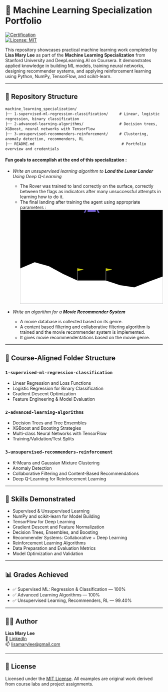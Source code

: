 # 🧠 Machine Learning Specialization Portfolio

[![Certification](https://img.shields.io/badge/Stanford-%20DeepLearning.AI_ML_Specialization-blue)](https://www.coursera.org/specializations/machine-learning-introduction)  
[![License: MIT](https://img.shields.io/badge/License-MIT-yellow.svg)](LICENSE)

This repository showcases practical machine learning work completed by **Lisa Mary Lee** as part of the **Machine Learning Specialization** from Stanford University and DeepLearning.AI on Coursera. It demonstrates applied knowledge in building ML models, training neural networks, designing recommender systems, and applying reinforcement learning using Python, NumPy, TensorFlow, and scikit-learn.

---

## 📁 Repository Structure

```
machine_learning_specialization/
├── 1-supervised-ml-regression-classification/     # Linear, logistic regression, binary classification
├── 2-advanced-learning-algorithms/                # Decision trees, XGBoost, neural networks with TensorFlow
├── 3-unsupervised-recommenders-reinforcement/     # Clustering, anomaly detection, recommenders, RL
├── README.md                                       # Portfolio overview and credentials
```
#### Fun goals to accomplish at the end of this specialization :

* <i>Write an unsupervised learning algorithm to **Land the Lunar Lander** Using Deep Q-Learning</i>

    - The Rover was trained to land correctly on the surface, correctly between the flags as indicators after many unsuccessful attempts in learning how to do it.
    - The final landing after training the agent using appropriate parameters : 
    ![Lunar Lander Demo](lunar_lander.gif)

* <i>Write an algorithm for a **Movie Recommender System**</i>
    
    - A movie database is collected based on its genre.
    - A content based filtering and collaborative filtering algorithm is trained and the movie recommender system is implemented.
    - It gives movie recommendentations based on the movie genre.

---

## 📁 Course-Aligned Folder Structure

### `1-supervised-ml-regression-classification`
- Linear Regression and Loss Functions  
- Logistic Regression for Binary Classification  
- Gradient Descent Optimization  
- Feature Engineering & Model Evaluation

### `2-advanced-learning-algorithms`
- Decision Trees and Tree Ensembles  
- XGBoost and Boosting Strategies  
- Multi-class Neural Networks with TensorFlow  
- Training/Validation/Test Splits

### `3-unsupervised-recommenders-reinforcement`
- K-Means and Gaussian Mixture Clustering  
- Anomaly Detection  
- Collaborative Filtering and Content-Based Recommendations  
- Deep Q-Learning for Reinforcement Learning

---

## 🎯 Skills Demonstrated

- Supervised & Unsupervised Learning  
- NumPy and scikit-learn for Model Building  
- TensorFlow for Deep Learning  
- Gradient Descent and Feature Normalization  
- Decision Trees, Ensembles, and Boosting  
- Recommender Systems: Collaborative + Deep Learning  
- Reinforcement Learning Algorithms  
- Data Preparation and Evaluation Metrics  
- Model Optimization and Validation

---

## 📊 Grades Achieved

- ✅ Supervised ML: Regression & Classification — 100%  
- ✅ Advanced Learning Algorithms — 100%  
- ✅ Unsupervised Learning, Recommenders, RL — 99.40%

---

## 👩‍💻 Author

**Lisa Mary Lee**  
💼 [LinkedIn](https://www.linkedin.com/in/lisamarylee)  
📫 lisamarylee@gmail.com

---

## 📜 License

Licensed under the [MIT License](LICENSE). All examples are original work derived from course labs and project assignments.